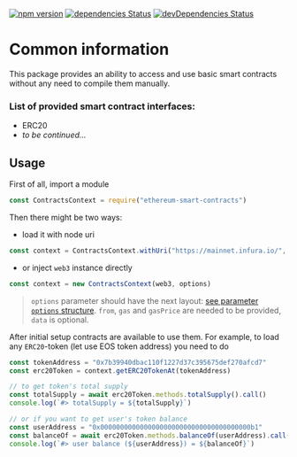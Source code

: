[![npm version](https://badge.fury.io/js/ethereum-smart-contracts.svg)](https://badge.fury.io/js/ethereum-smart-contracts)
[![dependencies Status](https://david-dm.org/alesanro/ethereum-smart-contracts.svg)](https://david-dm.org/alesanro/ethereum-smart-contracts.svg)
[![devDependencies Status](https://david-dm.org/alesanro/ethereum-smart-contracts/dev-status.svg)](https://david-dm.org/alesanro/ethereum-smart-contracts?type=dev)
# Common information

This package provides an ability to access and use basic smart contracts without any need to compile them manually.

### List of provided smart contract interfaces:
- ERC20
- _to be continued..._

## Usage 

First of all, import a module
```javascript
const ContractsContext = require("ethereum-smart-contracts")
```

Then there might be two ways:
- load it with node uri
```javascript
const context = ContractsContext.withUri("https://mainnet.infura.io/", options)
```
- or inject `web3` instance directly
```javascript
const context = new ContractsContext(web3, options)
```

> `options` parameter should have the next layout: [see parameter `options` structure](https://web3js.readthedocs.io/en/1.0/web3-eth-contract.html#parameters). `from`, `gas` and `gasPrice` are needed to be provided, `data` is optional. 


After initial setup contracts are available to use them.
For example, to load any `ERC20`-token (let use EOS token address) you need to do
```javascript
const tokenAddress = "0x7b39940dbac110f1227d37c395675def270afcd7"
const erc20Token = context.getERC20TokenAt(tokenAddress)
```

```javascript
// to get token's total supply
const totalSupply = await erc20Token.methods.totalSupply().call()
console.log(`#> totalSupply = ${totalSupply}`)
```

```javascript
// or if you want to get user's token balance
const userAddress = "0x00000000000000000000000000000000000000b1"
const balanceOf = await erc20Token.methods.balanceOf(userAddress).call()
console.log(`#> user balance (${userAddress}) = ${balanceOf}`)
```